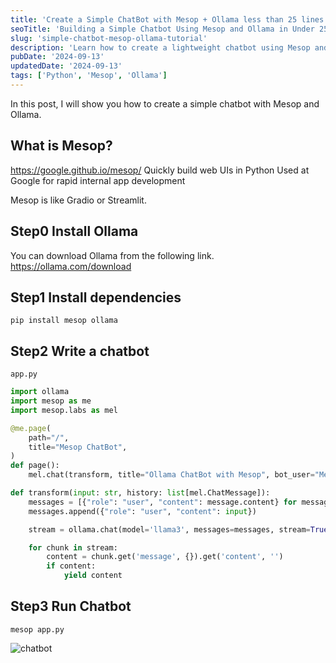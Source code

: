 ```yaml
---
title: 'Create a Simple ChatBot with Mesop + Ollama less than 25 lines of code'
seoTitle: 'Building a Simple Chatbot Using Mesop and Ollama in Under 25 Lines of Code'
slug: 'simple-chatbot-mesop-ollama-tutorial'
description: 'Learn how to create a lightweight chatbot using Mesop and Ollama in less than 25 lines of Python code. This tutorial simplifies building intelligent chatbots quickly and efficiently.'
pubDate: '2024-09-13'
updatedDate: '2024-09-13'
tags: ['Python', 'Mesop', 'Ollama']
---
```


In this post, I will show you how to create a simple chatbot with Mesop and Ollama.

## What is Mesop?

https://google.github.io/mesop/
Quickly build web UIs in Python
Used at Google for rapid internal app development

Mesop is like Gradio or Streamlit.

## Step0 Install Ollama

You can download Ollama from the following link.
https://ollama.com/download

## Step1 Install dependencies

```shell
pip install mesop ollama
```

## Step2 Write a chatbot

`app.py`

```python
import ollama
import mesop as me
import mesop.labs as mel

@me.page(
    path="/",
    title="Mesop ChatBot",
)
def page():
    mel.chat(transform, title="Ollama ChatBot with Mesop", bot_user="Mesop Bot")

def transform(input: str, history: list[mel.ChatMessage]):
    messages = [{"role": "user", "content": message.content} for message in history]
    messages.append({"role": "user", "content": input})

    stream = ollama.chat(model='llama3', messages=messages, stream=True)

    for chunk in stream:
        content = chunk.get('message', {}).get('content', '')
        if content:
            yield content
```

## Step3 Run Chatbot

```shell
mesop app.py
```

![chatbot](https://dev-to-uploads.s3.amazonaws.com/uploads/articles/xzyfbtvt8ajebqxy3kry.png)
